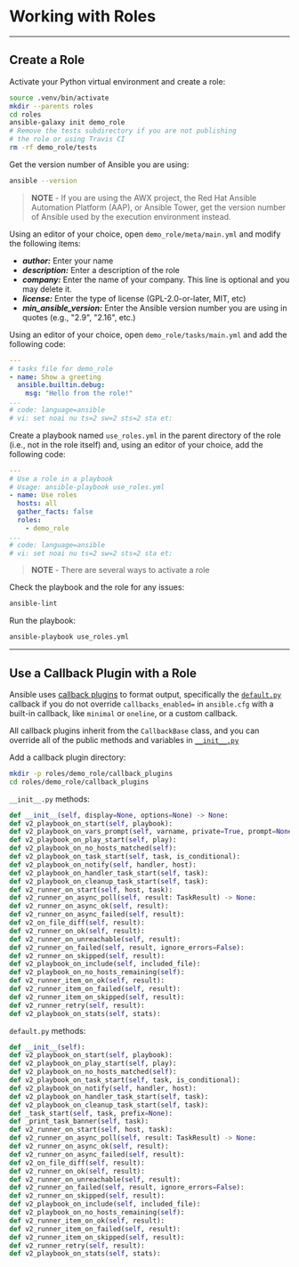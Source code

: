 # Working with Roles

-----

## Create a Role

Activate your Python virtual environment and create a role:

```bash
source .venv/bin/activate
mkdir --parents roles
cd roles
ansible-galaxy init demo_role
# Remove the tests subdirectory if you are not publishing
# the role or using Travis CI
rm -rf demo_role/tests
```

Get the version number of Ansible you are using:

```bash
ansible --version
```

> **NOTE** - If you are using the AWX project, the Red Hat Ansible Automation Platform (AAP), or Ansible Tower, get the version number of Ansible used by the execution environment instead.

Using an editor of your choice, open `demo_role/meta/main.yml` and modify the following items:

- ***author:*** Enter your name
- ***description:*** Enter a description of the role
- ***company:*** Enter the name of your company. This line is optional and you may delete it.
- ***license:*** Enter the type of license (GPL-2.0-or-later, MIT, etc)
- ***min_ansible_version:*** Enter the Ansible version number you are using in quotes (e.g., "2.9", "2.16", etc.)

Using an editor of your choice, open `demo_role/tasks/main.yml` and add the following code:

```yaml
---
# tasks file for demo_role
- name: Show a greeting
  ansible.builtin.debug:
    msg: "Hello from the role!"
...
# code: language=ansible
# vi: set noai nu ts=2 sw=2 sts=2 sta et:
```

Create a playbook named `use_roles.yml` in the parent directory of the role (i.e., not in the role itself) and, using an editor of your choice, add the following code:

```yaml
---
# Use a role in a playbook
# Usage: ansible-playbook use_roles.yml
- name: Use roles
  hosts: all
  gather_facts: false
  roles:
    - demo_role
...
# code: language=ansible
# vi: set noai nu ts=2 sw=2 sts=2 sta et:
```

> **NOTE** - There are several ways to activate a role

Check the playbook and the role for any issues:

```bash
ansible-lint
```

Run the playbook:

```bash
ansible-playbook use_roles.yml
```

-----

## Use a Callback Plugin with a Role

Ansible uses [callback plugins](https://docs.ansible.com/ansible/latest/plugins/callback.html) to format output, specifically the [`default.py`](https://github.com/ansible/ansible/blob/devel/lib/ansible/plugins/callback/default.py) callback if you do not override `callbacks_enabled=` in `ansible.cfg` with a built-in callback, like `minimal` or `oneline`, or a custom callback.

All callback plugins inherit from the `CallbackBase` class, and you can override all of the public methods and variables in [`__init__.py`](https://github.com/ansible/ansible/blob/devel/lib/ansible/plugins/callback/__init__.py)

Add a callback plugin directory:

```bash
mkdir -p roles/demo_role/callback_plugins
cd roles/demo_role/callback_plugins

```

`__init__.py` methods:

```python
def __init__(self, display=None, options=None) -> None:
def v2_playbook_on_start(self, playbook):
def v2_playbook_on_vars_prompt(self, varname, private=True, prompt=None, encrypt=None, confirm=False, salt_size=None, salt=None, default=None, unsafe=None):
def v2_playbook_on_play_start(self, play):
def v2_playbook_on_no_hosts_matched(self):
def v2_playbook_on_task_start(self, task, is_conditional):
def v2_playbook_on_notify(self, handler, host):
def v2_playbook_on_handler_task_start(self, task):
def v2_playbook_on_cleanup_task_start(self, task):
def v2_runner_on_start(self, host, task):
def v2_runner_on_async_poll(self, result: TaskResult) -> None:
def v2_runner_on_async_ok(self, result):
def v2_runner_on_async_failed(self, result):
def v2_on_file_diff(self, result):
def v2_runner_on_ok(self, result):
def v2_runner_on_unreachable(self, result):
def v2_runner_on_failed(self, result, ignore_errors=False):
def v2_runner_on_skipped(self, result):
def v2_playbook_on_include(self, included_file):
def v2_playbook_on_no_hosts_remaining(self):
def v2_runner_item_on_ok(self, result):
def v2_runner_item_on_failed(self, result):
def v2_runner_item_on_skipped(self, result):
def v2_runner_retry(self, result):
def v2_playbook_on_stats(self, stats):
```

`default.py` methods:

```python
def __init__(self):
def v2_playbook_on_start(self, playbook):
def v2_playbook_on_play_start(self, play):
def v2_playbook_on_no_hosts_matched(self):
def v2_playbook_on_task_start(self, task, is_conditional):
def v2_playbook_on_notify(self, handler, host):
def v2_playbook_on_handler_task_start(self, task):
def v2_playbook_on_cleanup_task_start(self, task):
def _task_start(self, task, prefix=None):
def _print_task_banner(self, task):
def v2_runner_on_start(self, host, task):
def v2_runner_on_async_poll(self, result: TaskResult) -> None:
def v2_runner_on_async_ok(self, result):
def v2_runner_on_async_failed(self, result):
def v2_on_file_diff(self, result):
def v2_runner_on_ok(self, result):
def v2_runner_on_unreachable(self, result):
def v2_runner_on_failed(self, result, ignore_errors=False):
def v2_runner_on_skipped(self, result):
def v2_playbook_on_include(self, included_file):
def v2_playbook_on_no_hosts_remaining(self):
def v2_runner_item_on_ok(self, result):
def v2_runner_item_on_failed(self, result):
def v2_runner_item_on_skipped(self, result):
def v2_runner_retry(self, result):
def v2_playbook_on_stats(self, stats):
```

